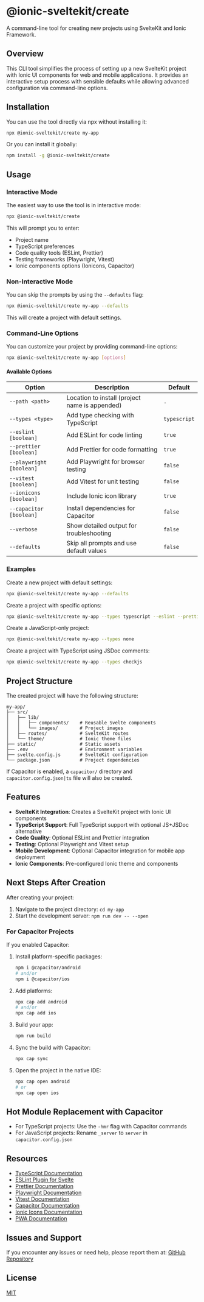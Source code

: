 # @ionic-sveltekit/create

A command-line tool for creating new projects using SvelteKit and Ionic Framework.

## Overview

This CLI tool simplifies the process of setting up a new SvelteKit project with Ionic UI components for web and mobile applications. It provides an interactive setup process with sensible defaults while allowing advanced configuration via command-line options.

## Installation

You can use the tool directly via npx without installing it:

```bash
npx @ionic-sveltekit/create my-app
```

Or you can install it globally:

```bash
npm install -g @ionic-sveltekit/create
```

## Usage

### Interactive Mode

The easiest way to use the tool is in interactive mode:

```bash
npx @ionic-sveltekit/create
```

This will prompt you to enter:
- Project name
- TypeScript preferences
- Code quality tools (ESLint, Prettier)
- Testing frameworks (Playwright, Vitest)
- Ionic components options (Ionicons, Capacitor)

### Non-Interactive Mode

You can skip the prompts by using the `--defaults` flag:

```bash
npx @ionic-sveltekit/create my-app --defaults
```

This will create a project with default settings.

### Command-Line Options

You can customize your project by providing command-line options:

```bash
npx @ionic-sveltekit/create my-app [options]
```

#### Available Options

| Option | Description | Default |
| --- | --- | --- |
| `--path <path>` | Location to install (project name is appended) | `.` |
| `--types <type>` | Add type checking with TypeScript | `typescript` |
| `--eslint [boolean]` | Add ESLint for code linting | `true` |
| `--prettier [boolean]` | Add Prettier for code formatting | `true` |
| `--playwright [boolean]` | Add Playwright for browser testing | `false` |
| `--vitest [boolean]` | Add Vitest for unit testing | `false` |
| `--ionicons [boolean]` | Include Ionic icon library | `true` |
| `--capacitor [boolean]` | Install dependencies for Capacitor | `false` |
| `--verbose` | Show detailed output for troubleshooting | `false` |
| `--defaults` | Skip all prompts and use default values | `false` |

### Examples

Create a new project with default settings:
```bash
npx @ionic-sveltekit/create my-app --defaults
```

Create a project with specific options:
```bash
npx @ionic-sveltekit/create my-app --types typescript --eslint --prettier --capacitor
```

Create a JavaScript-only project:
```bash
npx @ionic-sveltekit/create my-app --types none
```

Create a project with TypeScript using JSDoc comments:
```bash
npx @ionic-sveltekit/create my-app --types checkjs
```

## Project Structure

The created project will have the following structure:

```
my-app/
├── src/
│   ├── lib/
│   │   ├── components/    # Reusable Svelte components
│   │   └── images/        # Project images
│   ├── routes/            # SvelteKit routes
│   └── theme/             # Ionic theme files
├── static/                # Static assets
├── .env                   # Environment variables
├── svelte.config.js       # SvelteKit configuration
└── package.json           # Project dependencies
```

If Capacitor is enabled, a `capacitor/` directory and `capacitor.config.json|ts` file will also be created.

## Features

- **SvelteKit Integration**: Creates a SvelteKit project with Ionic UI components
- **TypeScript Support**: Full TypeScript support with optional JS+JSDoc alternative
- **Code Quality**: Optional ESLint and Prettier integration
- **Testing**: Optional Playwright and Vitest setup
- **Mobile Development**: Optional Capacitor integration for mobile app deployment
- **Ionic Components**: Pre-configured Ionic theme and components

## Next Steps After Creation

After creating your project:

1. Navigate to the project directory: `cd my-app`
2. Start the development server: `npm run dev -- --open`

### For Capacitor Projects

If you enabled Capacitor:

1. Install platform-specific packages:
   ```bash
   npm i @capacitor/android
   # and/or
   npm i @capacitor/ios
   ```

2. Add platforms:
   ```bash
   npx cap add android
   # and/or
   npx cap add ios
   ```

3. Build your app:
   ```bash
   npm run build
   ```

4. Sync the build with Capacitor:
   ```bash
   npx cap sync
   ```

5. Open the project in the native IDE:
   ```bash
   npx cap open android
   # or
   npx cap open ios
   ```

## Hot Module Replacement with Capacitor

- For TypeScript projects: Use the `-hmr` flag with Capacitor commands
- For JavaScript projects: Rename `_server` to `server` in `capacitor.config.json`

## Resources

- [TypeScript Documentation](https://www.typescriptlang.org/tsconfig#checkJs)
- [ESLint Plugin for Svelte](https://sveltejs.github.io/eslint-plugin-svelte/)
- [Prettier Documentation](https://prettier.io/docs/en/options.html)
- [Playwright Documentation](https://playwright.dev)
- [Vitest Documentation](https://vitest.dev)
- [Capacitor Documentation](https://capacitorjs.com/docs/getting-started)
- [Ionic Icons Documentation](https://ionic.io/ionicons)
- [PWA Documentation](https://github.com/vite-pwa/sveltekit)

## Issues and Support

If you encounter any issues or need help, please report them at:
[GitHub Repository](https://github.com/ionic-sveltekit/create/issues)

## License

[MIT](LICENSE)
